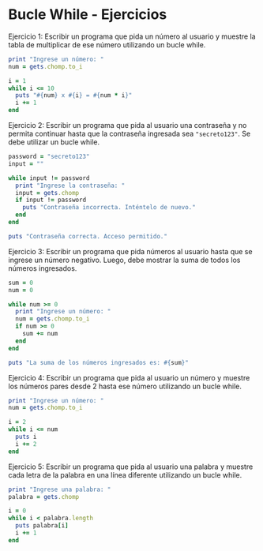 # Bucle While - Ejercicios

Ejercicio 1:
Escribir un programa que pida un número al usuario y muestre la tabla de multiplicar de ese número utilizando un bucle while.
```ruby
print "Ingrese un número: "
num = gets.chomp.to_i

i = 1
while i <= 10
  puts "#{num} x #{i} = #{num * i}"
  i += 1
end
```

Ejercicio 2:
Escribir un programa que pida al usuario una contraseña y no permita continuar hasta que la contraseña ingresada sea `"secreto123"`. Se debe utilizar un bucle while.
```ruby
password = "secreto123"
input = ""

while input != password
  print "Ingrese la contraseña: "
  input = gets.chomp
  if input != password
    puts "Contraseña incorrecta. Inténtelo de nuevo."
  end
end

puts "Contraseña correcta. Acceso permitido."
```

Ejercicio 3:
Escribir un programa que pida números al usuario hasta que se ingrese un número negativo. Luego, debe mostrar la suma de todos los números ingresados.
```ruby
sum = 0
num = 0

while num >= 0
  print "Ingrese un número: "
  num = gets.chomp.to_i
  if num >= 0
    sum += num
  end
end

puts "La suma de los números ingresados es: #{sum}"
```

Ejercicio 4:
Escribir un programa que pida al usuario un número y muestre los números pares desde 2 hasta ese número utilizando un bucle while.
```ruby
print "Ingrese un número: "
num = gets.chomp.to_i

i = 2
while i <= num
  puts i
  i += 2
end
```

Ejercicio 5:
Escribir un programa que pida al usuario una palabra y muestre cada letra de la palabra en una línea diferente utilizando un bucle while.
```ruby
print "Ingrese una palabra: "
palabra = gets.chomp

i = 0
while i < palabra.length
  puts palabra[i]
  i += 1
end
```